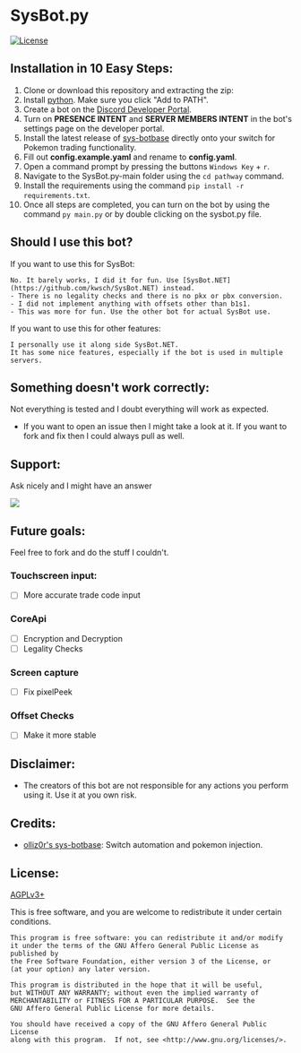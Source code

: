 # SysBot.py
[![License](https://img.shields.io/badge/license-GNU%20Affero%20General%20Public%20License%20Version%203%20or%20Later-blue.svg)]()

## Installation in 10 Easy Steps:
1. Clone or download this repository and extracting the zip:
2. Install <a href="https://www.python.org/">python</a>. Make sure you click "Add to PATH".
3. Create a bot on the [Discord Developer Portal](https://discordapp.com/developers/).
4. Turn on **PRESENCE INTENT** and **SERVER MEMBERS INTENT** in the bot's settings page on the developer portal.
5. Install the latest release of [sys-botbase](https://github.com/olliz0r/sys-botbase/releases) directly onto your switch for Pokemon trading functionality.
6. Fill out **config.example.yaml** and rename to **config.yaml**.
7. Open a command prompt by pressing the buttons `Windows Key` + `r`.
8. Navigate to the SysBot.py-main folder using the `cd pathway` command.
9. Install the requirements using the command `pip install -r requirements.txt`.
10. Once all steps are completed, you can turn on the bot by using the command `py main.py` or by double clicking on the sysbot.py file.

## Should I use this bot?
If you want to use this for SysBot:

	No. It barely works, I did it for fun. Use [SysBot.NET](https://github.com/kwsch/SysBot.NET) instead.
	- There is no legality checks and there is no pkx or pbx conversion. 
	- I did not implement anything with offsets other than b1s1.
	- This was more for fun. Use the other bot for actual SysBot use.
    
If you want to use this for other features:

	I personally use it along side SysBot.NET.
	It has some nice features, especially if the bot is used in multiple servers.

## Something doesn't work correctly:
Not everything is tested and I doubt everything will work as expected.
- If you want to open an issue then I might take a look at it. If you want to fork and fix then I could always pull as well.

## Support:
Ask nicely and I might have an answer


[<img src="https://canary.discordapp.com/api/guilds/771539948687589386/widget.png?style=banner2">](https://discord.gg/TwyCFr5WDY)

## Future goals:
Feel free to fork and do the stuff I couldn't.

### Touchscreen input:
- [ ] More accurate trade code input
### CoreApi
- [ ] Encryption and Decryption
- [ ] Legality Checks
### Screen capture
- [ ] Fix pixelPeek
### Offset Checks
- [ ] Make it more stable

## Disclaimer:
- The creators of this bot are not responsible for any actions you perform using it. Use it at you own risk.

## Credits:
- [olliz0r's sys-botbase](https://github.com/olliz0r/sys-botbase): Switch automation and pokemon injection.

## License:
[AGPLv3+](https://www.gnu.org/licenses/agpl-3.0.en.html)

This is free software, and you are welcome to redistribute it under certain conditions.

	This program is free software: you can redistribute it and/or modify
	it under the terms of the GNU Affero General Public License as published by
	the Free Software Foundation, either version 3 of the License, or
	(at your option) any later version.

	This program is distributed in the hope that it will be useful,
	but WITHOUT ANY WARRANTY; without even the implied warranty of
	MERCHANTABILITY or FITNESS FOR A PARTICULAR PURPOSE.  See the
	GNU Affero General Public License for more details.

	You should have received a copy of the GNU Affero General Public License
	along with this program.  If not, see <http://www.gnu.org/licenses/>.